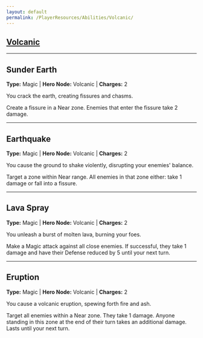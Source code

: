 ```yaml
---
layout: default
permalink: /PlayerResources/Abilities/Volcanic/
---
```

## [Volcanic](#Volcanic)

------------------------------------------------

## Sunder Earth
**Type:** Magic
 | **Hero Node:** Volcanic
 | **Charges:** 2

You crack the earth, creating fissures and chasms.

Create a fissure in a Near zone. Enemies that enter the fissure take 2 damage.

------------------------------------------------

## Earthquake
**Type:** Magic
 | **Hero Node:** Volcanic
 | **Charges:** 2

You cause the ground to shake violently, disrupting your enemies' balance.

Target a zone within Near range. All enemies in that zone either: take 1 damage or fall into a fissure.

------------------------------------------------

## Lava Spray
**Type:** Magic
 | **Hero Node:** Volcanic
 | **Charges:** 2

You unleash a burst of molten lava, burning your foes.

Make a Magic attack against all close enemies. If successful, they take 1 damage and have their Defense reduced by 5 until your next turn.

------------------------------------------------

## Eruption
**Type:** Magic
 | **Hero Node:** Volcanic
 | **Charges:** 2

You cause a volcanic eruption, spewing forth fire and ash.

Target all enemies within a Near zone. They take 1 damage. Anyone standing in this zone at the end of their turn takes an additional damage. Lasts until your next turn.